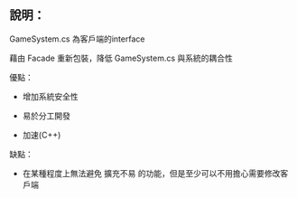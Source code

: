 ## 說明：

GameSystem.cs 為客戶端的interface

藉由 Facade 重新包裝，降低 GameSystem.cs 與系統的耦合性

優點：

* 增加系統安全性

* 易於分工開發

* 加速(C++)

缺點：

* 在某種程度上無法避免 擴充不易 的功能，但是至少可以不用擔心需要修改客戶端
